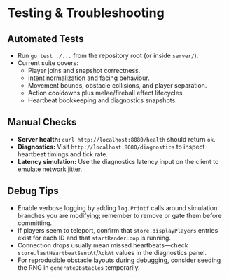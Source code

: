 # Testing & Troubleshooting

## Automated Tests
- Run `go test ./...` from the repository root (or inside `server/`).
- Current suite covers:
  - Player joins and snapshot correctness.
  - Intent normalization and facing behaviour.
  - Movement bounds, obstacle collisions, and player separation.
  - Action cooldowns plus melee/fireball effect lifecycles.
  - Heartbeat bookkeeping and diagnostics snapshots.

## Manual Checks
- **Server health:** `curl http://localhost:8080/health` should return `ok`.
- **Diagnostics:** Visit `http://localhost:8080/diagnostics` to inspect heartbeat timings and tick rate.
- **Latency simulation:** Use the diagnostics latency input on the client to emulate network jitter.

## Debug Tips
- Enable verbose logging by adding `log.Printf` calls around simulation branches you are modifying; remember to remove or gate them before committing.
- If players seem to teleport, confirm that `store.displayPlayers` entries exist for each ID and that `startRenderLoop` is running.
- Connection drops usually mean missed heartbeats—check `store.lastHeartbeatSentAt`/`AckAt` values in the diagnostics panel.
- For reproducible obstacle layouts during debugging, consider seeding the RNG in `generateObstacles` temporarily.
